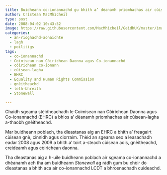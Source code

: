 ```yaml
---
title: Buidheann co-ionannachd gu bhith a’ dèanamh prìomhachas air cùisean-lagh a-thaobh gnèitheachd
author: Crìstean MacMhìcheil
type: post
date: 2008-04-02 10:43:52
image: https://raw.githubusercontent.com/MacMhicheil/GeidhUK/master/images/.jpg
categories:
  - an-rioghachd-aonaichte
  - lagh
  - poilitigs
tags:
  - co-ionannachd
  - Coimisean nan Còirichean Daonna agus Co-ionannachd
  - còirichean co-ionann
  - cùisean-lagha
  - EHRC
  - Equality and Human Rights Commission
  - gnèitheachd
  - leth-bhreith
  - Stonewall

---
```

Chaidh sgeama stèidheachadh le Coimisean nan Còirichean Daonna agus Co-ionannachd (EHRC) a bhios a&#8217; dèanamh prìomhachas air cùisean-lagha a-thaobh gnèitheachd.

<!--more-->

Mar buidheann poblach, tha dleastanas aig an EHRC a bhith a&#8217; freagairt cùisean gnè, cinnidh agus ciorraim. Thèid an sgeama seo a leasachadh eadar 2008 agus 2009 a bhith a&#8217; toirt a-steach cùisean aois, gnèitheachd, creideamh agus còirichean daonna.

Tha dleastanas aig a h-uile buidheann poblach air sgeama co-ionannachd a dhèanamh ach tha am buidheann _Stonewall_ ag ràdh gum bu chòir do dleastanas a bhith aca air co-ionannachd LCDT a bhrosnachadh cuideachd.
